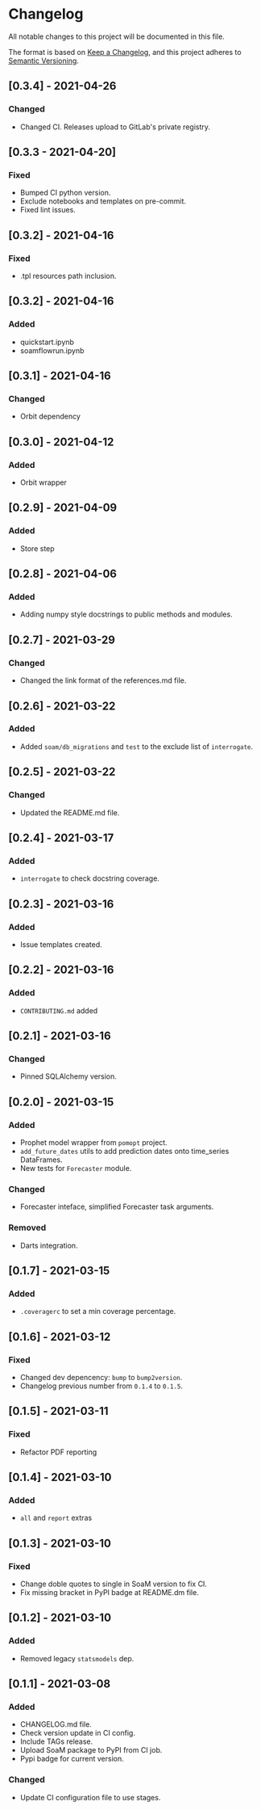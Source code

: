# Changelog

All notable changes to this project will be documented in this file.

The format is based on [Keep a Changelog](https://keepachangelog.com/en/1.0.0/),
and this project adheres to [Semantic Versioning](https://semver.org/spec/v2.0.0.html).

## [0.3.4] - 2021-04-26

### Changed
- Changed CI. Releases upload to GitLab's private registry.

## [0.3.3 - 2021-04-20]

### Fixed
- Bumped CI python version.
- Exclude notebooks and templates on pre-commit.
- Fixed lint issues.

## [0.3.2] - 2021-04-16

### Fixed
- .tpl resources path inclusion.

## [0.3.2] - 2021-04-16

### Added
- quickstart.ipynb
- soamflowrun.ipynb

## [0.3.1] - 2021-04-16

### Changed
- Orbit dependency

## [0.3.0] - 2021-04-12

### Added
- Orbit wrapper

## [0.2.9] - 2021-04-09

### Added
- Store step

## [0.2.8] - 2021-04-06

### Added
- Adding numpy style docstrings to public methods and modules.

## [0.2.7] - 2021-03-29

### Changed
- Changed the link format of the references.md file.

## [0.2.6] - 2021-03-22

### Added
- Added `soam/db_migrations` and `test` to the exclude list of `interrogate`.

## [0.2.5] - 2021-03-22

### Changed
- Updated the README.md file.

## [0.2.4] - 2021-03-17

### Added
- `interrogate` to check docstring coverage.

## [0.2.3] - 2021-03-16

### Added
- Issue templates created.

## [0.2.2] - 2021-03-16

### Added
- `CONTRIBUTING.md` added

## [0.2.1] - 2021-03-16

### Changed
- Pinned SQLAlchemy version.

## [0.2.0] - 2021-03-15

### Added
- Prophet model wrapper from `pomopt` project.
- `add_future_dates` utils to add prediction dates onto time_series DataFrames.
- New tests for `Forecaster` module.

### Changed
- Forecaster inteface, simplified Forecaster task arguments.

### Removed
- Darts integration.

## [0.1.7] - 2021-03-15

### Added
- `.coveragerc` to set a min coverage percentage.

## [0.1.6] - 2021-03-12

### Fixed
- Changed dev depencency: `bump` to `bump2version`.
- Changelog previous number from `0.1.4` to `0.1.5`.

## [0.1.5] - 2021-03-11

### Fixed
- Refactor PDF reporting

## [0.1.4] - 2021-03-10

### Added
- `all` and `report` extras

## [0.1.3] - 2021-03-10

### Fixed
- Change doble quotes to single in SoaM version to fix CI.
- Fix missing bracket in PyPI badge at README.dm file.

## [0.1.2] - 2021-03-10

### Added
- Removed legacy `statsmodels` dep.

## [0.1.1] - 2021-03-08

### Added
- CHANGELOG.md file.
- Check version update in CI config.
- Include TAGs release.
- Upload SoaM package to PyPI from CI job.
- Pypi badge for current version.

### Changed
- Update CI configuration file to use stages.
